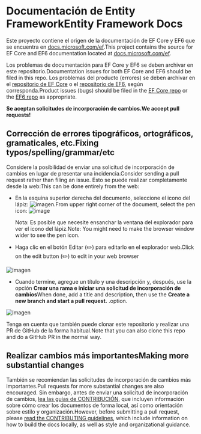 # <a name="entity-framework-docs"></a><span data-ttu-id="ca39e-101">Documentación de Entity Framework</span><span class="sxs-lookup"><span data-stu-id="ca39e-101">Entity Framework Docs</span></span>

<span data-ttu-id="ca39e-102">Este proyecto contiene el origen de la documentación de EF Core y EF6 que se encuentra en [docs.microsoft.com/ef](https://docs.microsoft.com/ef/).</span><span class="sxs-lookup"><span data-stu-id="ca39e-102">This project contains the source for EF Core and EF6 documentation located at [docs.microsoft.com/ef](https://docs.microsoft.com/ef/).</span></span>

<span data-ttu-id="ca39e-103">Los problemas de documentación para EF Core y EF6 se deben archivar en este repositorio.</span><span class="sxs-lookup"><span data-stu-id="ca39e-103">Documentation issues for both EF Core and EF6 should be filed in this repo.</span></span> <span data-ttu-id="ca39e-104">Los problemas del producto (errores) se deben archivar en el [repositorio de EF Core](https://github.com/dotnet/efcore) o el [repositorio de EF6](https://github.com/dotnet/ef6), según corresponda.</span><span class="sxs-lookup"><span data-stu-id="ca39e-104">Product issues (bugs) should be filed in the [EF Core repo](https://github.com/dotnet/efcore) or the [EF6 repo](https://github.com/dotnet/ef6) as appropriate.</span></span>

<span data-ttu-id="ca39e-105">**Se aceptan solicitudes de incorporación de cambios.**</span><span class="sxs-lookup"><span data-stu-id="ca39e-105">**We accept pull requests!**</span></span>

## <a name="fixing-typosspellinggrammaretc"></a><span data-ttu-id="ca39e-106">Corrección de errores tipográficos, ortográficos, gramaticales, etc.</span><span class="sxs-lookup"><span data-stu-id="ca39e-106">Fixing typos/spelling/grammar/etc</span></span>

<span data-ttu-id="ca39e-107">Considere la posibilidad de enviar una solicitud de incorporación de cambios en lugar de presentar una incidencia.</span><span class="sxs-lookup"><span data-stu-id="ca39e-107">Consider sending a pull request rather than filing an issue.</span></span> <span data-ttu-id="ca39e-108">Esto se puede realizar completamente desde la web:</span><span class="sxs-lookup"><span data-stu-id="ca39e-108">This can be done entirely from the web:</span></span>

* <span data-ttu-id="ca39e-109">En la esquina superior derecha del documento, seleccione el icono del lápiz: ![imagen](https://user-images.githubusercontent.com/3605364/93646907-e75ef680-f9a2-11ea-847a-c5c3839f3aa8.png).</span><span class="sxs-lookup"><span data-stu-id="ca39e-109">From upper right corner of the document, select the pen icon: ![image](https://user-images.githubusercontent.com/3605364/93646907-e75ef680-f9a2-11ea-847a-c5c3839f3aa8.png)</span></span>

  <span data-ttu-id="ca39e-110">Nota: Es posible que necesite ensanchar la ventana del explorador para ver el icono del lápiz.</span><span class="sxs-lookup"><span data-stu-id="ca39e-110">Note: You might need to make the browser window wider to see the pen icon.</span></span>

* <span data-ttu-id="ca39e-111">Haga clic en el botón Editar (✏️) para editarlo en el explorador web.</span><span class="sxs-lookup"><span data-stu-id="ca39e-111">Click on the edit button (✏️) to edit in your web browser</span></span>

![imagen](https://user-images.githubusercontent.com/1430078/64454321-85856480-d09f-11e9-85a6-1c93bc6611e2.png)

* <span data-ttu-id="ca39e-113">Cuando termine, agregue un título y una descripción y, después, use la opción **Crear una rama e iniciar una solicitud de incorporación de cambios**</span><span class="sxs-lookup"><span data-stu-id="ca39e-113">When done, add a title and description, then use the **Create a new branch and start a pull request.**</span></span> <span data-ttu-id="ca39e-114">.</span><span class="sxs-lookup"><span data-stu-id="ca39e-114">option.</span></span>

![imagen](https://user-images.githubusercontent.com/1430078/64454455-dac17600-d09f-11e9-922b-0346117011f5.png)

<span data-ttu-id="ca39e-116">Tenga en cuenta que también puede clonar este repositorio y realizar una PR de GitHub de la forma habitual.</span><span class="sxs-lookup"><span data-stu-id="ca39e-116">Note that you can also clone this repo and do a GitHub PR in the normal way.</span></span>

## <a name="making-more-substantial-changes"></a><span data-ttu-id="ca39e-117">Realizar cambios más importantes</span><span class="sxs-lookup"><span data-stu-id="ca39e-117">Making more substantial changes</span></span>

<span data-ttu-id="ca39e-118">También se recomiendan las solicitudes de incorporación de cambios más importantes.</span><span class="sxs-lookup"><span data-stu-id="ca39e-118">Pull requests for more substantial changes are also encouraged.</span></span> <span data-ttu-id="ca39e-119">Sin embargo, antes de enviar una solicitud de incorporación de cambios, [lea las guías de CONTRIBUCIÓN](CONTRIBUTING.md), que incluyen información sobre cómo crear los documentos de forma local, así como orientación sobre estilo y organización.</span><span class="sxs-lookup"><span data-stu-id="ca39e-119">However, before submitting a pull request, please [read the CONTRIBUTING guidelines](CONTRIBUTING.md), which include information on how to build the docs locally, as well as style and organizational guidance.</span></span>
